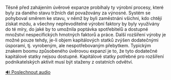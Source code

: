 
Těsně před zahájením úvěrové expanze probíhaly ty výrobní procesy, které byly za daného stavu tržních dat považovány za výnosné. Systém se pohyboval směrem ke stavu, v němž by byli zaměstnáni všichni, kdo chtějí získat mzdu, a všechny nepřevoditelné výrobní faktory by byly využívány do té míry, do jaké by to umožnila poptávka spotřebitelů a dostupné množství nespecifických hmotných faktorů a práce. Další rozšíření výroby je možné pouze tehdy, je-li objem kapitálových statků zvýšen dodatečnými úsporami, tj. vyrobeným, ale nespotřebovaným přebytkem. Typickým znakem boomu způsobeného úvěrovou expanzí je to, že tyto dodatečné kapitálové statky nejsou dostupné. Kapitálové statky potřebné pro rozšíření podnikatelských aktivit musí být staženy z ostatních odvětví.

[🔊 Poslechnout audio](/data/7-paragraphs/audio/chapter_100/para_009-Tsn-ped-zahjenm-vrov-expanze-probhaly-ty.mp3)
